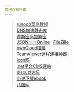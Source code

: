 ```yaml
---
常用连接积累
---  
```


> [runoob菜鸟教程](http://www.runoob.com/)  
> [DNS加速静态库](https://www.staticfile.org/)  
> [摩斯密码加解密](http://www.bejson.com/enc/morse/)  
> [JSON——Online](http://json.parser.online.fr/)  
> [FileZille](https://www.filezilla.cn/download/client)  
> [ownCloud搭建](http://www.vpsdaquan.cn/vpsdajianowncloud.html)  
> [TeamViewer远程连接神器]()  
> [icon图](www.iconfont.cn)  
> [.net平台CMS建站](http://www.siteserver.cn/)  
> [discuz!论坛](http://www.discuz.net/forum.php)  
> [小说下载ebook](http://www.ebookcn.com)  
> [八图网](http://www.8tupian.com/)  

